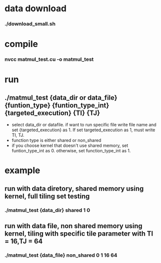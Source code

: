 # data download
### ./download_small.sh

# compile
### nvcc matmul_test.cu -o matmul_test

# run
## ./matmul_test {data_dir or data_file} {funtion_type} {funtion_type_int} {targeted_execution} {TI} {TJ}
* select data_dir or datafile. if want to run specific file write file name and set {targeted_execution} as 1. If set targeted_execution as 1, must write TI, TJ.
* function type is either shared or non_shared
* if you choose kernel that doesn't use shared memory, set funtion_type_int as 0. otherwise, set function_type_int as 1.
 
# example
## run with data diretory, shared memory using kernel, full tiling set testing
### ./matmul_test {data_dir} shared 1 0

## run with data file, non shared memory using kernel, tiling with specific tile parameter with TI = 16,TJ = 64
### ./matmul_test {data_file} non_shared 0 1 16 64
